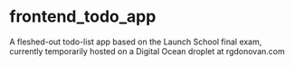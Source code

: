 # frontend_todo_app

A fleshed-out todo-list app based on the Launch School final exam, currently temporarily hosted on a Digital Ocean droplet at rgdonovan.com
